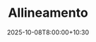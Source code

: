---
type: lecture
date: 2025-10-08T8:00:00+10:30
title: Allineamento
thumbnail: /static_files/presentations/lec.jpg
links:
    - url: static_files/lectures/algoritmica/6.pdf
      name: slides
    
    - url: static_files/lectures/algoritmica/6.pdf
      name: notebook
    
---